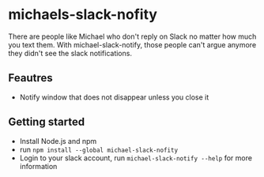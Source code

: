 # michaels-slack-nofity

There are people like Michael who don't reply on Slack no matter how much you text them.
With michael-slack-notify, those people can't argue anymore they didn't see the slack notifications.

## Feautres
- Notify window that does not disappear unless you close it

## Getting started
- Install Node.js and npm
- run `npm install --global michael-slack-nofity`
- Login to your slack account, run `michael-slack-notify --help` for more information


